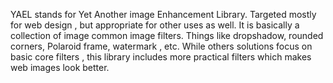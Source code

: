 YAEL stands for Yet Another image Enhancement Library.
Targeted mostly for web design , but appropriate for other uses as well. It is basically a collection of image common image filters. Things like dropshadow, rounded corners, Polaroid frame, watermark , etc. While others solutions focus on basic core filters , this library includes more practical filters which makes web images look better.